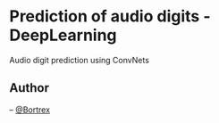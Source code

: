 # Prediction of audio digits - DeepLearning

Audio digit prediction using ConvNets

## Author

– [@Bortrex](https://github.com/Bortrex)
